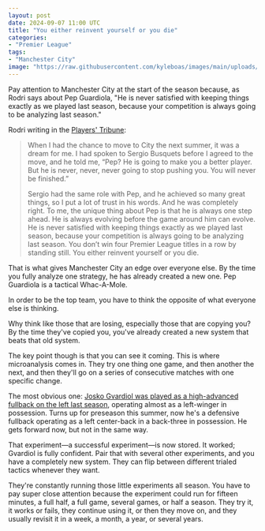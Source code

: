 ```yaml
---
layout: post
date: 2024-09-07 11:00 UTC
title: "You either reinvent yourself or you die"
categories:
- "Premier League"
tags:
- "Manchester City"
image: "https://raw.githubusercontent.com/kyleboas/images/main/uploads/2024/09/07/Image-07Sep2024_00:10:34.png"
---
```


Pay attention to Manchester City at the start of the season because, as Rodri says about Pep Guardiola, "He is never satisfied with keeping things exactly as we played last season, because your competition is always going to be analyzing last season."

<!---more---> 

Rodri writing in the [Players' Tribune](https://www.theplayerstribune.com/posts/rodri-premier-league-manchester-city-soccer-spain): 

> When I had the chance to move to City the next summer, it was a dream for me. I had spoken to Sergio Busquets before I agreed to the move, and he told me, “Pep? He is going to make you a better player. But he is never, never, never going to stop pushing you. You will never be finished.” 
> 
> Sergio had the same role with Pep, and he achieved so many great things, so I put a lot of trust in his words. And he was completely right. To me, the unique thing about Pep is that he is always one step ahead. He is always evolving before the game around him can evolve. He is never satisfied with keeping things exactly as we played last season, because your competition is always going to be analyzing last season. You don’t win four Premier League titles in a row by standing still. You either reinvent yourself or you die.

That is what gives Manchester City an edge over everyone else. By the time you fully analyze one strategy, he has already created a new one. Pep Guardiola is a tactical Whac-A-Mole. 

In order to be the top team, you have to think the opposite of what everyone else is thinking. 

Why think like those that are losing, especially those that are copying you? By the time they've copied you, you've already created a new system that beats that old system. 

The key point though is that you can see it coming. This is where microanalysis comes in. They try one thing one game, and then another the next, and then they'll go on a series of consecutive matches with one specific change. 

The most obvious one: [Josko Gvardiol was played as a high-advanced fullback on the left last season](https://tacticsjournal.com/2024/02/06/josko-gvardiol-has-the-mind-of-a-midfielder-in-the-body-of-a-center-back/), operating almost as a left-winger in possession. Turns up for preseason this summer, now he's a defensive fullback operating as a left center-back in a back-three in possession. He gets forward now, but not in the same way.  

That experiment—a successful experiment—is now stored. It worked; Gvardiol is fully confident. Pair that with several other experiments, and you have a completely new system. They can flip between different trialed tactics whenever they want.

They're constantly running those little experiments all season. You have to pay super close attention because the experiment could run for fifteen minutes, a full half, a full game, several games, or half a season. They try it, it works or fails, they continue using it, or then they move on, and they usually revisit it in a week, a month, a year, or several years.